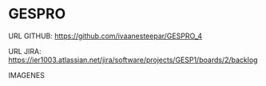 # GESPRO
URL GITHUB: https://github.com/ivaanesteepar/GESPRO_4 

URL JIRA: https://ier1003.atlassian.net/jira/software/projects/GESP1/boards/2/backlog 

IMAGENES


